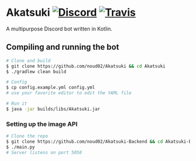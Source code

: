# Akatsuki [![Discord](https://img.shields.io/discord/246729077128429568.svg?style=flat-square)](https://discord.gg/qngdWCZ) [![Travis](https://img.shields.io/travis/noud02/Akatsuki.svg?style=flat-square)](https://travis-ci.org/noud02/Akatsuki)

A multipurpose Discord bot written in Kotlin.

## Compiling and running the bot

```bash
# Clone and build
$ git clone https://github.com/noud02/Akatsuki && cd Akatsuki
$ ./gradlew clean build

# Config
$ cp config.example.yml config.yml
# use your favorite editor to edit the YAML file

# Run it
$ java -jar builds/libs/Akatsuki.jar
```

### Setting up the image API

```bash
# Clone the repo
$ git clone https://github.com/noud02/Akatsuki-Backend && cd Akatsuki-Backend
$ ./main.py
# Server listens on port 5050
```